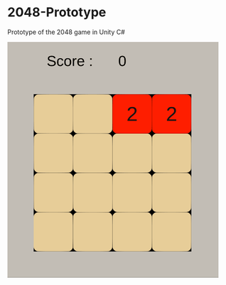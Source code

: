 # 2048-Prototype
Prototype of the 2048 game in Unity C#

![alt text](https://github.com/andersonfr/2048-Prototype/blob/main/External/Animation.gif "Game Preview")
